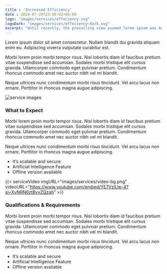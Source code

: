 ```yaml
---
title : 'Increased Efficiency'
date : 2024-07-29T23:50:02+06:00
logo: "images/services/effeciency.svg"
logoDark: "images/services/effeciency-dark.svg"
excerpt: "Until recently, the prevailing view asumed lorem ipsum was born as nonsense text."
---
```


Lorem ipsum dolor sit amet consectetur. Nullam blandit dui gravida aliquam enim eu. Adipiscing viverra vulputate curabitur est.

Morbi lorem proin morbi tempor risus. Nisl lobortis diam id faucibus pretium vitae suspendisse sed accumsan. Sodales morbi tristique elit cursus gravida. Ullamcorper commodo eget pulvinar pretium. Condimentum rhoncus commodo amet nec auctor nibh vel mi blandit.

Neque ultrices nunc condimentum morbi risus tincidunt. Vel arcu lacus non ornare. Porttitor in rhoncus magna augue adipiscing.

![service images](/images/services/service-single1.png)
### What to Expect
Morbi lorem proin morbi tempor risus. Nisl lobortis diam id faucibus pretium vitae suspendisse sed accumsan. Sodales morbi tristique elit cursus gravida. Ullamcorper commodo eget pulvinar pretium. Condimentum rhoncus commodo amet nec auctor nibh vel mi blandit.

Neque ultrices nunc condimentum morbi risus tincidunt. Vel arcu lacus non ornare. Porttitor in rhoncus magna augue adipiscing.

- It’s scalable and secure
- Artificial Intelligence Feature
- Offline version available

{{< serviceVideo imgURL="images/services/video-bg.png" videoURL="https://www.youtube.com/embed/YE7VzlLtp-4?si=XvNRN6ztByvZQzqh" >}}

### Qualifications & Requirements
Morbi lorem proin morbi tempor risus. Nisl lobortis diam id faucibus pretium vitae suspendisse sed accumsan. Sodales morbi tristique elit cursus gravida. Ullamcorper commodo eget pulvinar pretium. Condimentum rhoncus commodo amet nec auctor nibh vel mi blandit.

Neque ultrices nunc condimentum morbi risus tincidunt. Vel arcu lacus non ornare. Porttitor in rhoncus magna augue adipiscing.

- It’s scalable and secure
- Artificial Intelligence Feature
- Offline version available
